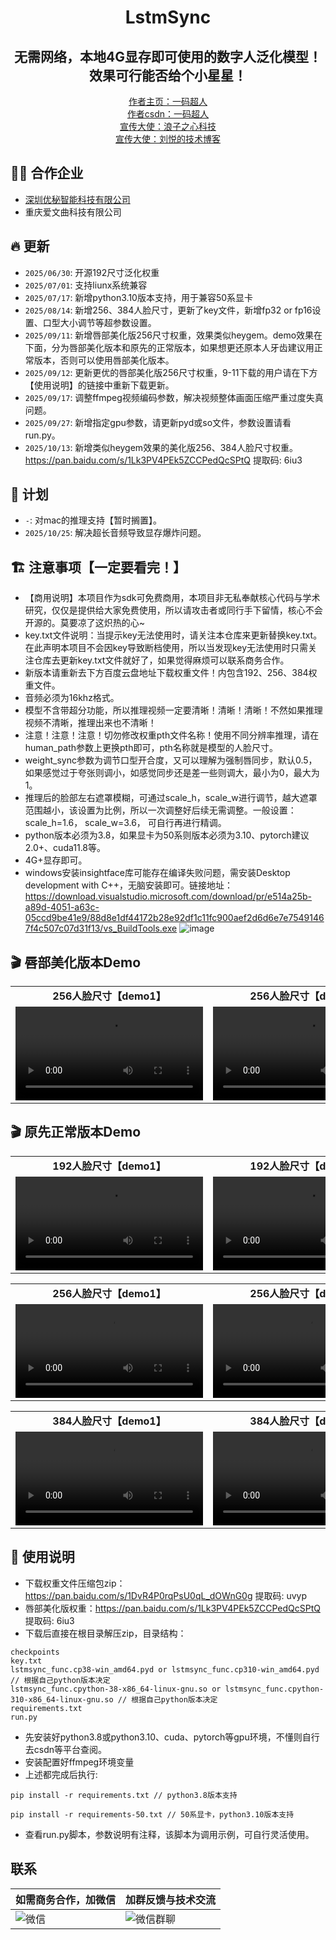 <h1 align="center">LstmSync</h1>
<div align="center">
<h2 align="center">无需网络，本地4G显存即可使用的数字人泛化模型！效果可行能否给个小星星！</h2>
<a href="https://b23.tv/RL1mGQR">作者主页：一码超人</a><br/>
<a href="https://blog.csdn.net/weixin_47723549?type=blog">作者csdn：一码超人</a><br/>
<a href="https://b23.tv/4CKlq4Y">宣传大使：浪子之心科技</a><br/>
<a href="https://space.bilibili.com/3031494">宣传大使：刘悦的技术博客</a><br/>
</div>

## 🏋️‍♂️ 合作企业
- <a href="https://www.umi6.com">深圳优秘智能科技有限公司</a>
- 重庆爱文曲科技有限公司

## 🔥 更新

- `2025/06/30`: 开源192尺寸泛化权重
- `2025/07/01`: 支持liunx系统兼容
- `2025/07/17`: 新增python3.10版本支持，用于兼容50系显卡
- `2025/08/14`: 新增256、384人脸尺寸，更新了key文件，新增fp32 or fp16设置、口型大小调节等超参数设置。
- `2025/09/11`: 新增唇部美化版256尺寸权重，效果类似heygem。demo效果在下面，分为唇部美化版本和原先的正常版本，如果想更还原本人牙齿建议用正常版本，否则可以使用唇部美化版本。
- `2025/09/12`: 更新更优的唇部美化版256尺寸权重，9-11下载的用户请在下方【使用说明】的链接中重新下载更新。
- `2025/09/17`: 调整ffmpeg视频编码参数，解决视频整体画面压缩严重过度失真问题。
- `2025/09/27`: 新增指定gpu参数，请更新pyd或so文件，参数设置请看run.py。
- `2025/10/13`: 新增类似heygem效果的美化版256、384人脸尺寸权重。https://pan.baidu.com/s/1Lk3PV4PEk5ZCCPedQcSPtQ 提取码: 6iu3
  
## 📖 计划

- `-`: 对mac的推理支持【暂时搁置】。
- `2025/10/25`: 解决超长音频导致显存爆炸问题。

## 🏗️ 注意事项【一定要看完！】

- 【商用说明】本项目作为sdk可免费商用，本项目非无私奉献核心代码与学术研究，仅仅是提供给大家免费使用，所以请攻击者或同行手下留情，核心不会开源的。莫要凉了这炽热的心~
- key.txt文件说明：当提示key无法使用时，请关注本仓库来更新替换key.txt。在此声明本项目不会因key导致断档使用，所以当发现key无法使用时只需关注仓库去更新key.txt文件就好了，如果觉得麻烦可以联系商务合作。
- 新版本请重新去下方百度云盘地址下载权重文件！内包含192、256、384权重文件。
- 音频必须为16khz格式。
- 模型不含带超分功能，所以推理视频一定要清晰！清晰！清晰！不然如果推理视频不清晰，推理出来也不清晰！
- 注意！注意！注意！切勿修改权重pth文件名称！使用不同分辨率推理，请在human_path参数上更换pth即可，pth名称就是模型的人脸尺寸。
- weight_sync参数为调节口型开合度，又可以理解为强制唇同步，默认0.5，如果感觉过于夸张则调小，如感觉同步还是差一些则调大，最小为0，最大为1。
- 推理后的脸部左右遮罩模糊，可通过scale_h，scale_w进行调节，越大遮罩范围越小，该设置为比例，所以一次调整好后续无需调整。一般设置：scale_h=1.6， scale_w=3.6， 可自行再进行精调。
- python版本必须为3.8，如果显卡为50系则版本必须为3.10、pytorch建议2.0+、cuda11.8等。
- 4G+显存即可。
- windows安装insightface库可能存在编译失败问题，需安装Desktop development with C++，无脑安装即可。链接地址：https://download.visualstudio.microsoft.com/download/pr/e514a25b-a89d-4051-a63c-05ccd9be41e9/88d8e1df44172b28e92df1c11fc900aef2d6d6e7e75491467f4c507c07d31f13/vs_BuildTools.exe
![image](https://github.com/user-attachments/assets/7c5ae4bf-e7d0-45dd-ae58-41f7c55ba25e)

## 🎬 唇部美化版本Demo

<table class="center">
  <tr style="font-weight: bolder;text-align:center;">
        <td width="50%"><b>256人脸尺寸【demo1】</b></td>
        <td width="50%"><b>256人脸尺寸【demo2】</b></td>
  </tr>
  <tr>
    <td>
      <video src=https://github.com/user-attachments/assets/5c8ce599-41b5-40cc-9347-155692af0aac controls preload></video>
    </td>
    <td>
      <video src=https://github.com/user-attachments/assets/eceecae9-f257-477a-b2f2-79c3d3b483a1 controls preload></video>
    </td>
  </tr>
</table>

## 🎬 原先正常版本Demo

<table class="center">
  <tr style="font-weight: bolder;text-align:center;">
        <td width="50%"><b>192人脸尺寸【demo1】</b></td>
        <td width="50%"><b>192人脸尺寸【demo2】</b></td>
  </tr>
  <tr>
    <td>
      <video src=https://github.com/user-attachments/assets/08a01251-b682-49d3-8243-cd5ceeb2f6f5 controls preload></video>
    </td>
    <td>
      <video src=https://github.com/user-attachments/assets/6c00f041-cddc-417e-9f90-6cb86693f43d controls preload></video>
    </td>
  </tr>
</table>


<table class="center">
  <tr style="font-weight: bolder;text-align:center;">
        <td width="50%"><b>256人脸尺寸【demo1】</b></td>
        <td width="50%"><b>256人脸尺寸【demo2】</b></td>
  </tr>
  <tr>
    <td>
      <video src=https://github.com/user-attachments/assets/738bddd1-b46d-448b-b67e-d67d3226222b controls preload></video>
    </td>
    <td>
      <video src=https://github.com/user-attachments/assets/c52c4ffc-1ea9-4e51-907c-bbb9b8d8a9e0 controls preload></video>
    </td>
  </tr>
</table>


<table class="center">
  <tr style="font-weight: bolder;text-align:center;">
        <td width="50%"><b>384人脸尺寸【demo1】</b></td>
        <td width="50%"><b>384人脸尺寸【demo2】</b></td>
  </tr>
  <tr>
    <td>
      <video src=https://github.com/user-attachments/assets/abe3a2ac-b71c-449c-aa19-c0d1cf90a72d controls preload></video>
    </td>
    <td>
      <video src=https://github.com/user-attachments/assets/daefb100-b776-45b3-9d9b-fc26e3d04a20 controls preload></video>
    </td>
  </tr>
</table>


## 📑 使用说明

- 下载权重文件压缩包zip：https://pan.baidu.com/s/1DvR4P0rqPsU0qL_dOWnG0g 提取码: uvyp
- 唇部美化版权重：https://pan.baidu.com/s/1Lk3PV4PEk5ZCCPedQcSPtQ 提取码: 6iu3
- 下载后直接在根目录解压zip，目录结构：
```
checkpoints
key.txt
lstmsync_func.cp38-win_amd64.pyd or lstmsync_func.cp310-win_amd64.pyd // 根据自己python版本决定
lstmsync_func.cpython-38-x86_64-linux-gnu.so or lstmsync_func.cpython-310-x86_64-linux-gnu.so // 根据自己python版本决定
requirements.txt
run.py
```
- 先安装好python3.8或python3.10、cuda、pytorch等gpu环境，不懂则自行去csdn等平台查阅。
- 安装配置好ffmpeg环境变量
- 上述都完成后执行:
```
pip install -r requirements.txt // python3.8版本支持
```
```
pip install -r requirements-50.txt // 50系显卡，python3.10版本支持
```
- 查看run.py脚本，参数说明有注释，该脚本为调用示例，可自行灵活使用。


## 联系
|  如需商务合作，加微信| 加群反馈与技术交流                                                                       |
|-------------------|------------------------------------------------------------------------------------------|
| ![微信](https://github.com/user-attachments/assets/e95e42a2-a6ec-4fbd-b65a-28a08aa11eaf) | ![微信群聊](https://github.com/user-attachments/assets/bfd90f8b-0c71-4744-99d0-0902569c4080) |



